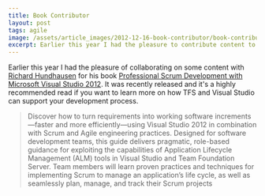 ```yaml
---
title: Book Contributor
layout: post
tags: agile
image: /assets/article_images/2012-12-16-book-contributor/book-contributor.png
excerpt: Earlier this year I had the pleasure to contribute content to a book on Scrum with Visual Studio
---
```

Earlier this year I had the pleasure of collaborating on some content with [Richard Hundhausen](http://www.twitter.com/rhundhausen) for his book [Professional Scrum Development with Microsoft Visual Studio 2012](http://www.amazon.com/Professional-Development-Microsoft-Visual-Studio/dp/073565798X). It was recently released and it's a highly recommended read if you want to learn more on how TFS and Visual Studio can support your development process.

> Discover how to turn requirements into working software increments—faster and more efficiently—using Visual Studio 2012 in combination with Scrum and Agile engineering practices. Designed for software development teams, this guide delivers pragmatic, role-based guidance for exploiting the capabilities of Application Lifecycle Management (ALM) tools in Visual Studio and Team Foundation Server. Team members will learn proven practices and techniques for implementing Scrum to manage an application’s life cycle, as well as seamlessly plan, manage, and track their Scrum projects